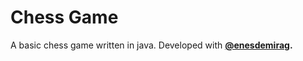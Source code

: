 # Chess Game
A basic chess game written in java.
Developed with **[@enesdemirag](https://github.com/enesdemirag).**
